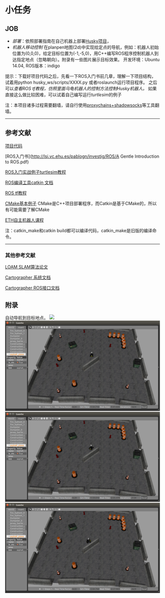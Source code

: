 # 小任务
## JOB
* *部署*：依照部署指南在自己机器上部署[Husky项目](https://github.com/VccRobot/husky/warmup)，
* *机器人移动控制* 在planpen地图(2d)中实现给定点的导航，例如：机器人初始位置为(0,0,0)，给定目标位置为(-1,-5,0)，用C++编写ROS程序控制机器人到达指定地点（忽略朝向）。附录有一些图片展示目标效果。
开发环境：Ubuntu 14.04, ROS版本：indigo

提示：下载好项目代码之后，先看一下ROS入门书前几章，理解一下项目结构，试着用python husky_ws/scripts/XXXX.py 或者roslaunch运行项目程序。
之后可以*查看ROS tf教程，仿照里面乌龟机器人的控制方法控制Husky机器人。*
如果直接这么做比较困难，可以试着自己编写运行*turtlesim*的例子

注：本项目诸多过程需要翻墙，请自行使用[proxychains+shadowsocks](https://echohn.github.io/2016/05/29/to-build-the-fullstack-tools-for-over-the-wall/)等工具翻墙。

-----------------------------------------------------------
## 参考文献

[项目代码](https://github.com/VccRobot/husky/warmup)

[ROS入门书](http://lsi.vc.ehu.es/pablogn/investig/ROS/A Gentle Introduction to ROS.pdf)

[ROS入门实战例子turtlesim教程](http://wiki.ros.org/turtlesim/Tutorials)

[ROS编译工具catkin 文档](https://catkin-tools.readthedocs.io/)

[ROS tf教程](http://wiki.ros.org/tf/Tutorials)

[CMake基本例子](https://cmake.org/cmake-tutorial/) CMake是C++项目部署程序，而Catkin是基于CMake的，所以有可能需要了解CMake

[ETH自主机器人课程](https://www.edx.org/course/autonomous-mobile-robots)

注：catkin_make和catkin build都可以编译代码，catkin_make是旧版的编译命令。

-----------------------------------------------------------
### 其他参考文献
[LOAM SLAM算法论文](http://www.roboticsproceedings.org/rss10/p07.pdf)

[Cartographer 系统文档](https://google-cartographer.readthedocs.io/en/latest/)

[Cartographer ROS接口文档](https://google-cartographer-ros.readthedocs.io/en/latest/)

## 附录
自动导航到目标地点。
![](imgs/w0.png)
![](imgs/w1.png)
![](imgs/w2.png)
![](imgs/w3.png)
